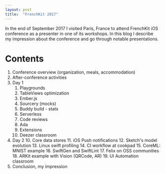 ```yaml
---
layout: post
title:  "FrenchKit 2017"
---
```

In the end of September 2017 I visited Paris, France to attend FrenchKit iOS conference as a presenter in one of its workshops. In this blog I describe my impression about the conference and go through notable presentations.

# Contents
1. Conference overview (organization, meals, accommodation)
2. After-conference activities
3. Day 1
    1. Playgrounds
    2. TableViews optimization
    3. Ember.js
    2. Sourcery (mocks)
    3. Buddy build - stats
    4. Serverless
    5. Code reviews
    6. Ada
    7. Extensions
    8. Deezer classroom
9. Day 2
    10. Core data stores
    11. iOS Push notifications
    12. Sketch's model evolution
    13. Linux swift profiling
    14. CI workflow at cookpad
    15. CoreML: MNIST example
    16. SwiftGen and SwiftLint
    17. Felix on OSS communities
    18. ARKit example with Vision (QRCode, AR)
    19. UI Automation classroom
20. Conclusion, my impression

